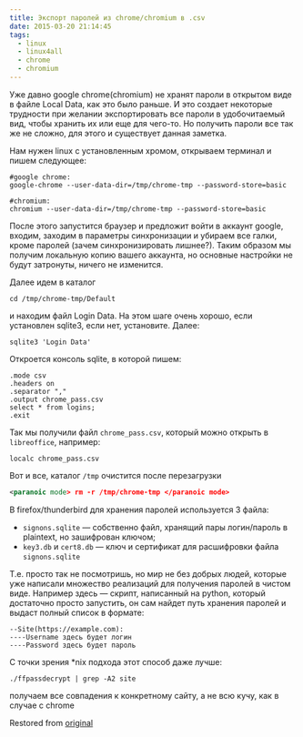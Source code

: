 ```yaml
---
title: Экспорт паролей из chrome/chromium в .csv
date: 2015-03-20 21:14:45
tags:
  - linux
  - linux4all
  - chrome
  - chromium
---
```


Уже давно google chrome(chromium) не хранят пароли в открытом виде в файле Local Data, как это было раньше. И это создает некоторые трудности при желании экспортировать все пароли в удобочитаемый вид, чтобы хранить их или еще для чего-то. Но получить пароли все так же не сложно, для этого и существует данная заметка.

Нам нужен linux с установленным хромом, открываем терминал и пишем следующее:

```shell
#google chrome:
google-chrome --user-data-dir=/tmp/chrome-tmp --password-store=basic

#chromium:
chromium --user-data-dir=/tmp/chrome-tmp --password-store=basic
```

После этого запустится браузер и предложит войти в аккаунт google, входим, заходим в параметры синхронизации и убираем все галки, кроме паролей (зачем синхронизировать лишнее?). Таким образом мы получим локальную копию вашего аккаунта, но основные настройки не будут затронуты, ничего не изменится.

Далее идем в каталог
```shell
cd /tmp/chrome-tmp/Default
```

и находим файл Login Data. На этом шаге очень хорошо, если установлен sqlite3, если нет, установите.
Далее:

```shell
sqlite3 'Login Data'
```

Откроется консоль sqlite, в которой пишем:

```sqlite
.mode csv
.headers on
.separator ","
.output chrome_pass.csv
select * from logins;
.exit
```

Так мы получили файл `chrome_pass.csv`, который можно открыть в `libreoffice`, например:

```shell
localc chrome_pass.csv
```

Вот и все, каталог `/tmp` очистится после перезагрузки

```xml
<paranoic mode> rm -r /tmp/chrome-tmp </paranoic mode>
```

В firefox/thunderbird для хранения паролей используется 3 файла:

- `signons.sqlite` — собственно файл, хранящий пары логин/пароль в plaintext, но зашифрован ключом;
- `key3.db` и `cert8.db` — ключ и сертификат для расшифровки файла `signons.sqlite`

Т.е. просто так не посмотришь, но мир не без добрых людей, которые уже написали множество реализаций для получения паролей в чистом виде. Например здесь — скрипт, написанный на python, который достаточно просто запустить, он сам найдет путь хранения паролей и выдаст полный список в формате:

```
--Site(https://example.com):
----Username здесь будет логин
----Password здесь будет пароль
```

С точки зрения *nix подхода этот способ даже лучше:

```shell
./ffpassdecrypt | grep -A2 site
```

получаем все совпадения к конкретному сайту, а не всю кучу, как в случае с chrome

Restored from [original](https://web.archive.org/web/20200206164241/http://conformist-mw.blogspot.com/2015/03/chromechromium-csv.html)
